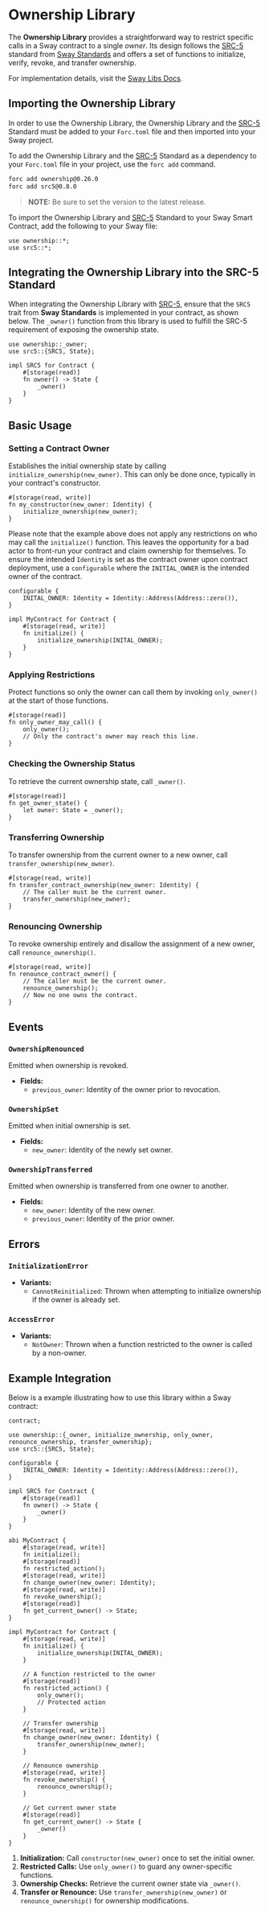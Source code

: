# Ownership Library

The **Ownership Library** provides a straightforward way to restrict specific calls in a Sway contract to a single _owner_. Its design follows the [SRC-5](https://docs.fuel.network/docs/sway-standards/src-5-ownership/) standard from [Sway Standards](https://docs.fuel.network/docs/sway-standards/) and offers a set of functions to initialize, verify, revoke, and transfer ownership.

For implementation details, visit the [Sway Libs Docs](https://fuellabs.github.io/sway-libs/master/sway_libs/ownership/ownership/).

## Importing the Ownership Library

In order to use the Ownership Library, the Ownership Library and the [SRC-5](https://docs.fuel.network/docs/sway-standards/src-5-ownership/) Standard must be added to your `Forc.toml` file and then imported into your Sway project.

To add the Ownership Library and the [SRC-5](https://docs.fuel.network/docs/sway-standards/src-5-ownership/) Standard as a dependency to your `Forc.toml` file in your project, use the `forc add` command.

```bash
forc add ownership@0.26.0
forc add src5@0.8.0
```

> **NOTE:** Be sure to set the version to the latest release.

To import the Ownership Library and [SRC-5](https://docs.fuel.network/docs/sway-standards/src-5-ownership/) Standard to your Sway Smart Contract, add the following to your Sway file:

```sway
use ownership::*;
use src5::*;
```

## Integrating the Ownership Library into the SRC-5 Standard

When integrating the Ownership Library with [SRC-5](https://docs.fuel.network/docs/sway-standards/src-5-ownership/), ensure that the `SRC5` trait from **Sway Standards** is implemented in your contract, as shown below. The `_owner()` function from this library is used to fulfill the SRC-5 requirement of exposing the ownership state.

```sway
use ownership::_owner;
use src5::{SRC5, State};

impl SRC5 for Contract {
    #[storage(read)]
    fn owner() -> State {
        _owner()
    }
}
```

## Basic Usage

### Setting a Contract Owner

Establishes the initial ownership state by calling `initialize_ownership(new_owner)`. This can only be done once, typically in your contract's constructor.

```sway
#[storage(read, write)]
fn my_constructor(new_owner: Identity) {
    initialize_ownership(new_owner);
}
```

Please note that the example above does not apply any restrictions on who may call the `initialize()` function. This leaves the opportunity for a bad actor to front-run your contract and claim ownership for themselves. To ensure the intended `Identity` is set as the contract owner upon contract deployment, use a `configurable` where the `INITIAL_OWNER` is the intended owner of the contract.

```sway
configurable {
    INITAL_OWNER: Identity = Identity::Address(Address::zero()),
}

impl MyContract for Contract {
    #[storage(read, write)]
    fn initialize() {
        initialize_ownership(INITAL_OWNER);
    }
}
```

### Applying Restrictions

Protect functions so only the owner can call them by invoking `only_owner()` at the start of those functions.

```sway
#[storage(read)]
fn only_owner_may_call() {
    only_owner();
    // Only the contract's owner may reach this line.
}
```

### Checking the Ownership Status

To retrieve the current ownership state, call `_owner()`.

```sway
#[storage(read)]
fn get_owner_state() {
    let owner: State = _owner();
}
```

### Transferring Ownership

To transfer ownership from the current owner to a new owner, call `transfer_ownership(new_owner)`.

```sway
#[storage(read, write)]
fn transfer_contract_ownership(new_owner: Identity) {
    // The caller must be the current owner.
    transfer_ownership(new_owner);
}
```

### Renouncing Ownership

To revoke ownership entirely and disallow the assignment of a new owner, call `renounce_ownership()`.

```sway
#[storage(read, write)]
fn renounce_contract_owner() {
    // The caller must be the current owner.
    renounce_ownership();
    // Now no one owns the contract.
}
```

## Events

### `OwnershipRenounced`

Emitted when ownership is revoked.

- **Fields:**
  - `previous_owner`: Identity of the owner prior to revocation.

### `OwnershipSet`

Emitted when initial ownership is set.

- **Fields:**
  - `new_owner`: Identity of the newly set owner.

### `OwnershipTransferred`

Emitted when ownership is transferred from one owner to another.

- **Fields:**
  - `new_owner`: Identity of the new owner.
  - `previous_owner`: Identity of the prior owner.

## Errors

### `InitializationError`

- **Variants:**
  - `CannotReinitialized`: Thrown when attempting to initialize ownership if the owner is already set.

### `AccessError`

- **Variants:**
  - `NotOwner`: Thrown when a function restricted to the owner is called by a non-owner.

## Example Integration

Below is a example illustrating how to use this library within a Sway contract:

```sway
contract;

use ownership::{_owner, initialize_ownership, only_owner, renounce_ownership, transfer_ownership};
use src5::{SRC5, State};

configurable {
    INITAL_OWNER: Identity = Identity::Address(Address::zero()),
}

impl SRC5 for Contract {
    #[storage(read)]
    fn owner() -> State {
        _owner()
    }
}

abi MyContract {
    #[storage(read, write)]
    fn initialize();
    #[storage(read)]
    fn restricted_action();
    #[storage(read, write)]
    fn change_owner(new_owner: Identity);
    #[storage(read, write)]
    fn revoke_ownership();
    #[storage(read)]
    fn get_current_owner() -> State;
}

impl MyContract for Contract {
    #[storage(read, write)]
    fn initialize() {
        initialize_ownership(INITAL_OWNER);
    }

    // A function restricted to the owner
    #[storage(read)]
    fn restricted_action() {
        only_owner();
        // Protected action
    }

    // Transfer ownership
    #[storage(read, write)]
    fn change_owner(new_owner: Identity) {
        transfer_ownership(new_owner);
    }

    // Renounce ownership
    #[storage(read, write)]
    fn revoke_ownership() {
        renounce_ownership();
    }

    // Get current owner state
    #[storage(read)]
    fn get_current_owner() -> State {
        _owner()
    }
}
```

1. **Initialization:** Call `constructor(new_owner)` once to set the initial owner.  
2. **Restricted Calls:** Use `only_owner()` to guard any owner-specific functions.  
3. **Ownership Checks:** Retrieve the current owner state via `_owner()`.  
4. **Transfer or Renounce:** Use `transfer_ownership(new_owner)` or `renounce_ownership()` for ownership modifications.
